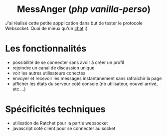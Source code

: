 # <center>MessAnger (*php vanilla-perso*)<center>
J'ai réalisé cette petite appplication dans but de tester le protocole Websocket. Quoi de mieux qu'un [chat](https://nanookpandora.com/ratchetTest/acces.php) :)



# Les fonctionnalités

- possibilité de se connecter sans avoir à créer un profil
- rejoindre un canal de discussion unique 
- voir les autres utilisateurs conectés
- envoyer et recevoir les messages instantanement sans rafraichir la page
- afficher les états du serveur coté console (nb utilisateur, nouvel arrivé, etc ...)


# Spécificités techniques

- utilisation de Ratchet pour la partie websocket
- javascript coté client pour se connecter au socket
